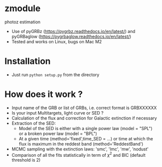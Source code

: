 # zmodule
photoz estimation <br />
- Use of pyGRBz (https://pygrbz.readthedocs.io/en/latest/) and pyGRBaglow (https://pygrbaglow.readthedocs.io/en/latest/)
- Tested and works on Linux, bugs on Mac M2
# Installation
- Just run `python setup.py` from the directory
# How does it work ?
- Input name of the GRB or list of GRBs, i.e. correct format is GRBXXXXXX
- Is your input Multitargets, light curve or SED ?
- Calculation of the flux and correction for Galactic extinction if necessary
- Extraction of the SED:
    * Model of the SED is either with a single power law (model = "SPL") or a broken power law (model = "BPL")
    * At a given time (method='fixed',time_SED = ...) or time at which the flux is maximum in the reddest band (method='ReddestBand')
- MCMC sampling with the extinction laws: 'smc', 'lmc', 'mw', 'nodust'
- Comparison of all the fits statistically in term of $\chi^2$ and BIC (default threshold is 2)
